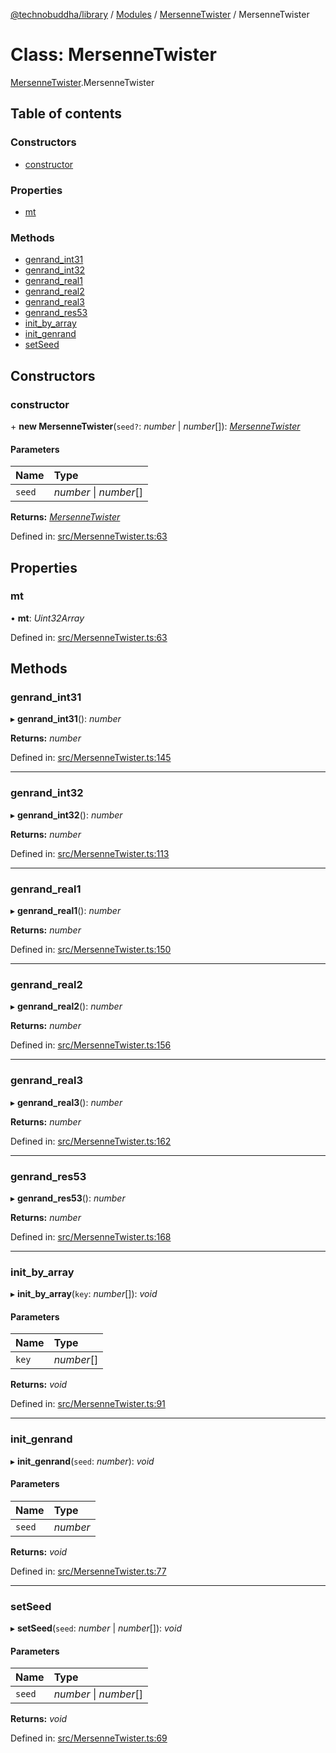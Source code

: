 [@technobuddha/library](../../README.md) / [Modules](../Modules.md) / [MersenneTwister](../modules/mersennetwister.md) / MersenneTwister

# Class: MersenneTwister

[MersenneTwister](../modules/mersennetwister.md).MersenneTwister

## Table of contents

### Constructors

- [constructor](mersennetwister.mersennetwister-1.md#constructor)

### Properties

- [mt](mersennetwister.mersennetwister-1.md#mt)

### Methods

- [genrand\_int31](mersennetwister.mersennetwister-1.md#genrand_int31)
- [genrand\_int32](mersennetwister.mersennetwister-1.md#genrand_int32)
- [genrand\_real1](mersennetwister.mersennetwister-1.md#genrand_real1)
- [genrand\_real2](mersennetwister.mersennetwister-1.md#genrand_real2)
- [genrand\_real3](mersennetwister.mersennetwister-1.md#genrand_real3)
- [genrand\_res53](mersennetwister.mersennetwister-1.md#genrand_res53)
- [init\_by\_array](mersennetwister.mersennetwister-1.md#init_by_array)
- [init\_genrand](mersennetwister.mersennetwister-1.md#init_genrand)
- [setSeed](mersennetwister.mersennetwister-1.md#setseed)

## Constructors

### constructor

\+ **new MersenneTwister**(`seed?`: *number* \| *number*[]): [*MersenneTwister*](mersennetwister.mersennetwister-1.md)

#### Parameters

| Name | Type |
| :------ | :------ |
| `seed` | *number* \| *number*[] |

**Returns:** [*MersenneTwister*](mersennetwister.mersennetwister-1.md)

Defined in: [src/MersenneTwister.ts:63](https://github.com/technobuddha/hill.software/blob/65b5e5d/packages/library/src/MersenneTwister.ts#L63)

## Properties

### mt

• **mt**: *Uint32Array*

Defined in: [src/MersenneTwister.ts:63](https://github.com/technobuddha/hill.software/blob/65b5e5d/packages/library/src/MersenneTwister.ts#L63)

## Methods

### genrand\_int31

▸ **genrand_int31**(): *number*

**Returns:** *number*

Defined in: [src/MersenneTwister.ts:145](https://github.com/technobuddha/hill.software/blob/65b5e5d/packages/library/src/MersenneTwister.ts#L145)

___

### genrand\_int32

▸ **genrand_int32**(): *number*

**Returns:** *number*

Defined in: [src/MersenneTwister.ts:113](https://github.com/technobuddha/hill.software/blob/65b5e5d/packages/library/src/MersenneTwister.ts#L113)

___

### genrand\_real1

▸ **genrand_real1**(): *number*

**Returns:** *number*

Defined in: [src/MersenneTwister.ts:150](https://github.com/technobuddha/hill.software/blob/65b5e5d/packages/library/src/MersenneTwister.ts#L150)

___

### genrand\_real2

▸ **genrand_real2**(): *number*

**Returns:** *number*

Defined in: [src/MersenneTwister.ts:156](https://github.com/technobuddha/hill.software/blob/65b5e5d/packages/library/src/MersenneTwister.ts#L156)

___

### genrand\_real3

▸ **genrand_real3**(): *number*

**Returns:** *number*

Defined in: [src/MersenneTwister.ts:162](https://github.com/technobuddha/hill.software/blob/65b5e5d/packages/library/src/MersenneTwister.ts#L162)

___

### genrand\_res53

▸ **genrand_res53**(): *number*

**Returns:** *number*

Defined in: [src/MersenneTwister.ts:168](https://github.com/technobuddha/hill.software/blob/65b5e5d/packages/library/src/MersenneTwister.ts#L168)

___

### init\_by\_array

▸ **init_by_array**(`key`: *number*[]): *void*

#### Parameters

| Name | Type |
| :------ | :------ |
| `key` | *number*[] |

**Returns:** *void*

Defined in: [src/MersenneTwister.ts:91](https://github.com/technobuddha/hill.software/blob/65b5e5d/packages/library/src/MersenneTwister.ts#L91)

___

### init\_genrand

▸ **init_genrand**(`seed`: *number*): *void*

#### Parameters

| Name | Type |
| :------ | :------ |
| `seed` | *number* |

**Returns:** *void*

Defined in: [src/MersenneTwister.ts:77](https://github.com/technobuddha/hill.software/blob/65b5e5d/packages/library/src/MersenneTwister.ts#L77)

___

### setSeed

▸ **setSeed**(`seed`: *number* \| *number*[]): *void*

#### Parameters

| Name | Type |
| :------ | :------ |
| `seed` | *number* \| *number*[] |

**Returns:** *void*

Defined in: [src/MersenneTwister.ts:69](https://github.com/technobuddha/hill.software/blob/65b5e5d/packages/library/src/MersenneTwister.ts#L69)
